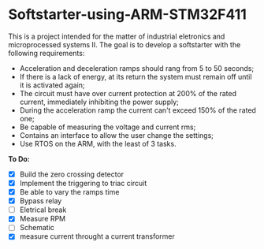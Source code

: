 # Softstarter-using-ARM-STM32F411

This is a project intended for the matter of industrial eletronics and microprocessed systems II. The goal is to develop a softstarter with the following requirements:
- Acceleration and deceleration ramps should rang from 5 to 50 seconds;
- If there is a lack of energy, at its return the system must remain off until it is activated again;
- The circuit must have over current protection at 200% of the rated current, immediately inhibiting the power supply;
- During the acceleration ramp the current can't exceed 150% of the rated one;
- Be capable of measuring the voltage and current rms;
- Contains an interface to allow the user change the settings;
- Use RTOS on the ARM, with the least of 3 tasks.

**To Do:**
- [x] Build the zero crossing detector
- [X] Implement the triggering to triac circuit
- [X] Be able to vary the ramps time
- [X] Bypass relay
- [ ] Eletrical break
- [X] Measure RPM
- [ ] Schematic
- [X] measure current throught a current transformer
